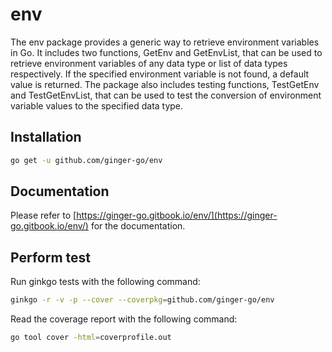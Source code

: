 # env

The env package provides a generic way to retrieve environment variables in Go. It includes two functions, GetEnv and GetEnvList, that can be used to retrieve environment variables of any data type or list of data types respectively. If the specified environment variable is not found, a default value is returned. The package also includes testing functions, TestGetEnv and TestGetEnvList, that can be used to test the conversion of environment variable values to the specified data type.

## Installation

```bash
go get -u github.com/ginger-go/env
```

## Documentation

Please refer to [https://ginger-go.gitbook.io/env/](https://ginger-go.gitbook.io/env/) for the documentation.

## Perform test

Run ginkgo tests with the following command:
```bash
ginkgo -r -v -p --cover --coverpkg=github.com/ginger-go/env
```

Read the coverage report with the following command:
```bash
go tool cover -html=coverprofile.out
```